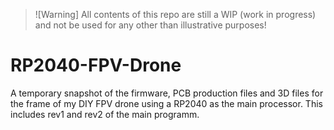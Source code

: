 > ![Warning]
> All contents of this repo are still a WIP (work in progress) and not be used for any other than illustrative purposes!

# RP2040-FPV-Drone

A temporary snapshot of the firmware, PCB production files and 3D files for the frame of my DIY FPV drone using a RP2040 as the main processor. This includes rev1 and rev2 of the main programm.
